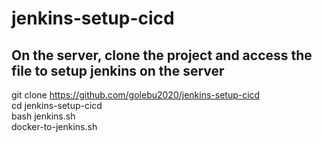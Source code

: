 # jenkins-setup-cicd
## On the server, clone the project and access the file to setup jenkins on the server
git clone https://github.com/golebu2020/jenkins-setup-cicd 
<br />
cd jenkins-setup-cicd
<br />
bash jenkins.sh
<br/>
docker-to-jenkins.sh
